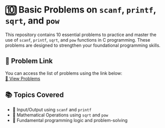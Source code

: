 # 🔟 Basic Problems on `scanf`, `printf`, `sqrt`, and `pow`

This repository contains 10 essential problems to practice and master the use of `scanf`, `printf`, `sqrt`, and `pow` functions in C programming. These problems are designed to strengthen your foundational programming skills.

## 📂 **Problem Link**
You can access the list of problems using the link below:  
[📄 View Problems](https://drive.google.com/file/d/1Bw5gYHCr7_N_qnEJcd5lcEIJ10SLYQNI/view?usp=sharing)

## 📚 **Topics Covered**
- 📌 Input/Output using `scanf` and `printf`
- 📌 Mathematical Operations using `sqrt` and `pow`
- 📌 Fundamental programming logic and problem-solving
